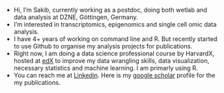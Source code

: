 - Hi, I’m Sakib, currently working as a postdoc, doing both wetlab and data analysis at DZNE, Göttingen, Germany.
- I’m interested in transcriptomics, epigenomics and single cell omic data analysis.
- I have 4+ years of working on command line and R. But recently started to use Github to organise my analysis projects for publications. 
- Right now, I am doing a data science professional course by HarvardX, hosted at [edX] to improve my data wrangling skills, data visualization, necessary statistics and machine learning. I am primarly using R.
- You can reach me at [Linkedin]. Here is my [google scholar] profile for the my publications.

[Linkedin]: https://www.linkedin.com/in/mssakib/
[edX]:https://www.edx.org/professional-certificate/harvardx-data-science
[google scholar]:https://scholar.google.de/citations?user=4Kk9eZkAAAAJ&hl=en&oi=ao
<!---
msadman-sakib/msadman-sakib is a ✨ special ✨ repository because its `README.md` (this file) appears on your GitHub profile.
You can click the Preview link to take a look at your changes.
--->
